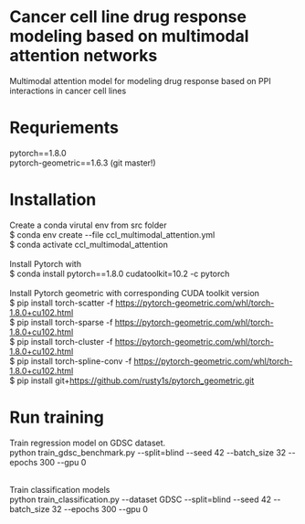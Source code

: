 # Cancer cell line drug response modeling based on multimodal attention networks
Multimodal attention model for modeling drug response based on PPI interactions in cancer cell lines<br/>

# Requriements
pytorch==1.8.0 <br/>
pytorch-geometric==1.6.3 (git master!)<br/>

# Installation
Create a conda virutal env from src folder <br/>
$ conda env create --file ccl_multimodal_attention.yml <br/>
$ conda activate ccl_multimodal_attention <br/>
<br/>
Install Pytorch with <br/>
$ conda install pytorch==1.8.0 cudatoolkit=10.2 -c pytorch <br/>
<br/>
Install Pytorch geometric with corresponding CUDA toolkit version<br/>
$ pip install torch-scatter -f https://pytorch-geometric.com/whl/torch-1.8.0+cu102.html <br/>
$ pip install torch-sparse -f https://pytorch-geometric.com/whl/torch-1.8.0+cu102.html <br/>
$ pip install torch-cluster -f https://pytorch-geometric.com/whl/torch-1.8.0+cu102.html <br/>
$ pip install torch-spline-conv -f https://pytorch-geometric.com/whl/torch-1.8.0+cu102.html <br/>
$ pip install git+https://github.com/rusty1s/pytorch_geometric.git <br/>

# Run training
Train regression model on GDSC dataset. <br/>
python train_gdsc_benchmark.py --split=blind --seed 42 --batch_size 32 --epochs 300 --gpu 0 <br/>
<br/>

Train classification models <br/>
python train_classification.py --dataset GDSC --split=blind --seed 42 --batch_size 32 --epochs 300 --gpu 0
